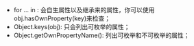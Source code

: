 * for ... in : 会自生属性以及继承来的属性，你可以使用obj.hasOwnProperty(key)来检查；
* Object.keys(obj): 只会列出可枚举的属性；
* Object.getOwnPropertyName(): 列出可枚举和不可枚举的属性；